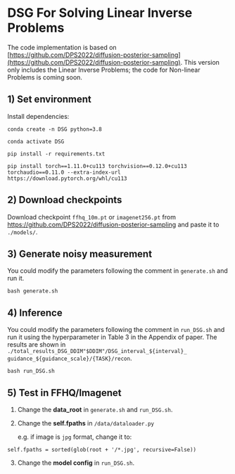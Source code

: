 # DSG For Solving Linear Inverse Problems

The code implementation is based on [https://github.com/DPS2022/diffusion-posterior-sampling](https://github.com/DPS2022/diffusion-posterior-sampling). 
This version only includes the Linear Inverse Problems; the code for Non-linear Problems is coming soon.

## 1) Set environment

Install dependencies:

```
conda create -n DSG python=3.8

conda activate DSG

pip install -r requirements.txt

pip install torch==1.11.0+cu113 torchvision==0.12.0+cu113 torchaudio==0.11.0 --extra-index-url https://download.pytorch.org/whl/cu113

```

## 2) Download checkpoints

Download checkpoint `ffhq_10m.pt` or `imagenet256.pt`  from https://github.com/DPS2022/diffusion-posterior-sampling and paste it to `./models/`. 


## 3) Generate noisy measurement

You could modify the parameters following the comment in `generate.sh` and run it.

```
bash generate.sh
```

## 4) Inference

You could modify the parameters following the comment in `run_DSG.sh` and run it using the hyperparameter in Table 3 in the Appendix of paper. 
The results are shown in `./total_results_DSG_DDIM"$DDIM"/DSG_interval_${interval}_ guidance_${guidance_scale}/{TASK}/recon`.

```
bash run_DSG.sh
```

## 5) Test in FFHQ/Imagenet

1. Change the **data_root** in `generate.sh` and `run_DSG.sh`.

2. Change the **self.fpaths** in `/data/dataloader.py`

    e.g. if image is `jpg` format, change it to:

```
self.fpaths = sorted(glob(root + '/*.jpg', recursive=False))
```

3. Change the **model config** in `run_DSG.sh`.




